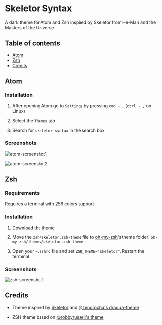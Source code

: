 # Skeletor Syntax

A dark theme for Atom and Zsh inspired by Skeletor from He-Man and the Masters of the Universe.

## Table of contents

* [Atom](#atom)
* [Zsh](#zsh)
* [Credits](#credits)

## Atom

### Installation

1. After opening Atom go to `Settings` by pressing `cmd - ,` (`ctrl - ,` on
  Linux)

2. Select the `Themes` tab

3. Search for `skeletor-syntax` in the search box

### Screenshots

![atom-screenshot1](https://raw.githubusercontent.com/ramonmcros/skeletor-syntax/master/screenshots/atom-screenshot1.png)

![atom-screenshot2](https://raw.githubusercontent.com/ramonmcros/skeletor-syntax/master/screenshots/atom-screenshot2.png)

## Zsh

### Requirements

Requires a terminal with 256 colors support

### Installation

1. [Download](https://github.com/ramonmcros/skeletor-syntax/archive/master.zip) the theme

2. Move the `zsh/skeletor.zsh-theme` file to [oh-my-zsh](https://github.com/robbyrussell/oh-my-zsh/)'s theme folder: `oh-my-zsh/themes/skeletor.zsh-theme`

3. Open your `~.zshrc` file and set `ZSH_THEME="skeletor"`. Restart the terminal

### Screenshots

![zsh-screenshot1](https://raw.githubusercontent.com/ramonmcros/skeletor-syntax/master/screenshots/zsh-screenshot1.png)

## Credits

* Theme inspired by [Skeletor](http://en.wikipedia.org/wiki/Skeletor) and [@zenorocha's dracula-theme](https://github.com/zenorocha/dracula-theme)

* ZSH theme based on [@robbyrussell's theme](https://github.com/robbyrussell/oh-my-zsh/blob/master/themes/robbyrussell.zsh-theme)
